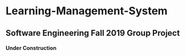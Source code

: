 # Learning-Management-System
Software Engineering Fall 2019 Group Project
------
#### Under Construction
